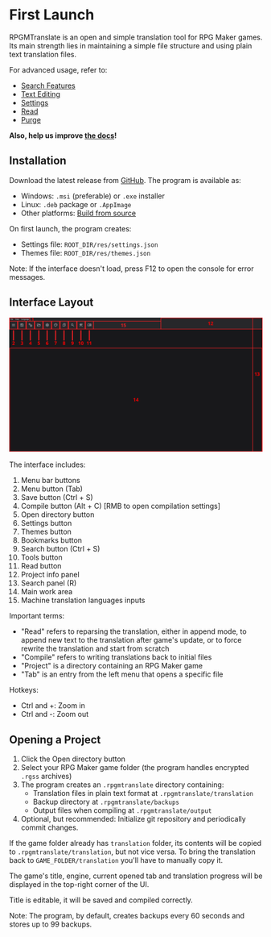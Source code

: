 # First Launch

RPGMTranslate is an open and simple translation tool for RPG Maker games. Its main strength lies in maintaining a simple file structure and using plain text translation files.

For advanced usage, refer to:

- [Search Features](search.md)
- [Text Editing](text-editing.md)
- [Settings](settings.md)
- [Read](read.md)
- [Purge](purge.md)

**Also, help us improve [the docs](https://github.com/savannstm/rpgmtranslate/tree/main/docs/docs/en)!**

## Installation

Download the latest release from [GitHub](https://github.com/savannstm/rpgmtranslate/releases/latest). The program is available as:

- Windows: `.msi` (preferable) or `.exe` installer
- Linux: `.deb` package or `.AppImage`
- Other platforms: [Build from source](build.md)

On first launch, the program creates:

- Settings file: `ROOT_DIR/res/settings.json`
- Themes file: `ROOT_DIR/res/themes.json`

Note: If the interface doesn't load, press F12 to open the console for error messages.

## Interface Layout

![Interface layout](../assets/layout.png)

The interface includes:

1.  Menu bar buttons
2.  Menu button (Tab)
3.  Save button (Ctrl + S)
4.  Compile button (Alt + C) [RMB to open compilation settings]
5.  Open directory button
6.  Settings button
7.  Themes button
8.  Bookmarks button
9.  Search button (Ctrl + S)
10. Tools button
11. Read button
12. Project info panel
13. Search panel (R)
14. Main work area
15. Machine translation languages inputs

Important terms:

- "Read" refers to reparsing the translation, either in append mode, to append new text to the translation after game's update, or to force rewrite the translation and start from scratch
- "Compile" refers to writing translations back to initial files
- "Project" is a directory containing an RPG Maker game
- "Tab" is an entry from the left menu that opens a specific file

Hotkeys:

- Ctrl and +: Zoom in
- Ctrl and -: Zoom out

## Opening a Project

1.  Click the Open directory button
2.  Select your RPG Maker game folder (the program handles encrypted `.rgss` archives)
3.  The program creates an `.rpgmtranslate` directory containing:
    - Translation files in plain text format at `.rpgmtranslate/translation`
    - Backup directory at `.rpgmtranslate/backups`
    - Output files when compiling at `.rpgmtranslate/output`
4.  Optional, but recommended: Initialize git repository and periodically commit changes.

If the game folder already has `translation` folder, its contents will be copied to `.rpgmtranslate/translation`, but not vice versa. To bring the translation back to `GAME_FOLDER/translation` you'll have to manually copy it.

The game's title, engine, current opened tab and translation progress will be displayed in the top-right corner of the UI.

Title is editable, it will be saved and compiled correctly.

Note: The program, by default, creates backups every 60 seconds and stores up to 99 backups.
